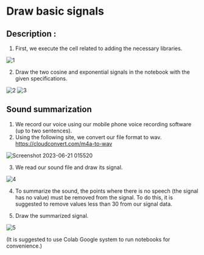 # Draw basic signals

## Description :
1. First, we execute the cell related to adding the necessary libraries.

![1](https://github.com/morgan09mj/Draw_basic_signals/assets/119484000/a191f60f-2c9e-4b3f-8f2b-4565391193e9)
  
2. Draw the two cosine and exponential signals in the notebook with the given specifications.

![2](https://github.com/morgan09mj/Draw_basic_signals/assets/119484000/df7cb612-7100-4529-9c59-14c88f1bdf35)   ![3](https://github.com/morgan09mj/Draw_basic_signals/assets/119484000/2d55a560-abad-4b84-9922-f641c2a0ca9e)


## Sound summarization
1. We record our voice using our mobile phone voice recording software (up to two sentences).
2. Using the following site, we convert our file format to wav.
https://cloudconvert.com/m4a-to-wav

![Screenshot 2023-06-21 015520](https://github.com/morgan09mj/Draw_basic_signals/assets/119484000/d29d6e48-0ced-4867-b9cf-7ae90e7712f6)

3. We read our sound file and draw its signal.

![4](https://github.com/morgan09mj/Draw_basic_signals/assets/119484000/3aaea4bb-082b-424a-a20b-00d8d1b4d295)

4. To summarize the sound, the points where there is no speech (the signal has no value) must be removed from the signal. To do this, it is suggested to remove values less than 30 from our signal data.

5. Draw the summarized signal.

![5](https://github.com/morgan09mj/Draw_basic_signals/assets/119484000/3094e9b8-6b4c-4a01-8de3-ea44a14c8bfb)


(It is suggested to use Colab Google system to run notebooks for convenience.)
